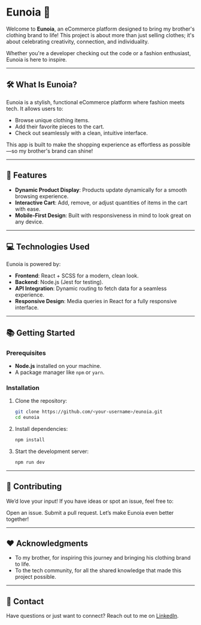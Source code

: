 # Eunoia 🌟  
Welcome to **Eunoia**, an eCommerce platform designed to bring my brother's clothing brand to life! This project is about more than just selling clothes; it's about celebrating creativity, connection, and individuality.  

Whether you're a developer checking out the code or a fashion enthusiast, Eunoia is here to inspire.  

---

## 🛠️ What Is Eunoia?  
Eunoia is a stylish, functional eCommerce platform where fashion meets tech. It allows users to:  
- Browse unique clothing items.  
- Add their favorite pieces to the cart.  
- Check out seamlessly with a clean, intuitive interface.  

This app is built to make the shopping experience as effortless as possible—so my brother's brand can shine!  

---

## 🚀 Features  
- **Dynamic Product Display**: Products update dynamically for a smooth browsing experience.  
- **Interactive Cart**: Add, remove, or adjust quantities of items in the cart with ease.  
- **Mobile-First Design**: Built with responsiveness in mind to look great on any device.  

---

## 💻 Technologies Used  
Eunoia is powered by:  
- **Frontend**: React + SCSS for a modern, clean look.  
- **Backend**: Node.js (Jest for testing).  
- **API Integration**: Dynamic routing to fetch data for a seamless experience.  
- **Responsive Design**: Media queries in React for a fully responsive interface.  

---

## 📚 Getting Started  

### Prerequisites  
- **Node.js** installed on your machine.  
- A package manager like `npm` or `yarn`.  

### Installation  
1. Clone the repository:  
   ```bash  
   git clone https://github.com/<your-username>/eunoia.git  
   cd eunoia
   ```
   
2. Install dependencies:  
   ```bash
   npm install
   ```
   
3. Start the development server:
   ```bash
   npm run dev
   ```

---

## 🤝 Contributing
We’d love your input! If you have ideas or spot an issue, feel free to:

Open an issue.
Submit a pull request.
Let’s make Eunoia even better together!

---

## ❤️ Acknowledgments
- To my brother, for inspiring this journey and bringing his clothing brand to life.
- To the tech community, for all the shared knowledge that made this project possible.

---

## 📩 Contact
Have questions or just want to connect? Reach out to me on [LinkedIn](https://www.linkedin.com/in/diamond-brown-8305642a1/).

